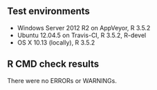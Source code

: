 ## Test environments

* Windows Server 2012 R2 on AppVeyor, R 3.5.2
* Ubuntu 12.04.5 on Travis-CI, R 3.5.2, R-devel
* OS X 10.13 (locally), R 3.5.2

## R CMD check results

There were no ERRORs or WARNINGs.
